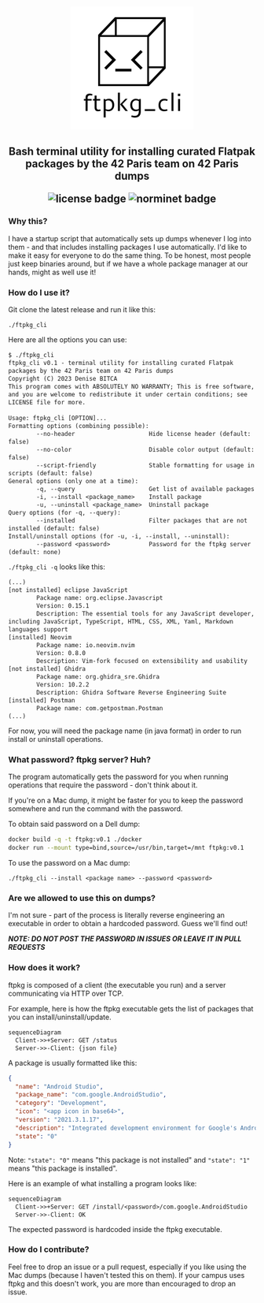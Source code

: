 <p align="center">
  <img alt="ftpkg_cli logo" src="ftpkg_cli.png" width="250">
</p>
<h2 align="center">
  Bash terminal utility for installing curated Flatpak packages by the 42 Paris team on 42 Paris dumps
  <p>
    <img alt="license badge" src="https://img.shields.io/badge/license-GPLv3_or_later-green">
    <img alt="norminet badge" src="https://img.shields.io/badge/norminet-included-blue">
  </p>
</h2>

### Why this?

I have a startup script that automatically sets up dumps whenever I log into them - and that includes installing packages I use automatically. I'd like to make it easy for everyone to do the same thing. To be honest, most people just keep binaries around, but if we have a whole package manager at our hands, might as well use it!

### How do I use it?

Git clone the latest release and run it like this:
```
./ftpkg_cli
```

Here are all the options you can use:

```
$ ./ftpkg_cli
ftpkg_cli v0.1 - terminal utility for installing curated Flatpak packages by the 42 Paris team on 42 Paris dumps
Copyright (C) 2023 Denise BITCA
This program comes with ABSOLUTELY NO WARRANTY; This is free software, and you are welcome to redistribute it under certain conditions; see LICENSE file for more.

Usage: ftpkg_cli [OPTION]...
Formatting options (combining possible):
        --no-header                     Hide license header (default: false)
        --no-color                      Disable color output (default: false)
        --script-friendly               Stable formatting for usage in scripts (default: false)
General options (only one at a time):
        -q, --query                     Get list of available packages
        -i, --install <package_name>    Install package
        -u, --uninstall <package_name>  Uninstall package
Query options (for -q, --query):
        --installed                     Filter packages that are not installed (default: false)
Install/uninstall options (for -u, -i, --install, --uninstall):
        --password <password>           Password for the ftpkg server (default: none)
```

``./ftpkg_cli -q`` looks like this:
```
(...)
[not installed] eclipse JavaScript
        Package name: org.eclipse.Javascript
        Version: 0.15.1
        Description: The essential tools for any JavaScript developer, including JavaScript, TypeScript, HTML, CSS, XML, Yaml, Markdown languages support
[installed] Neovim
        Package name: io.neovim.nvim
        Version: 0.8.0
        Description: Vim-fork focused on extensibility and usability
[not installed] Ghidra
        Package name: org.ghidra_sre.Ghidra
        Version: 10.2.2
        Description: Ghidra Software Reverse Engineering Suite
[installed] Postman
        Package name: com.getpostman.Postman
(...)
```

For now, you will need the package name (in java format) in order to run install or uninstall operations.

### What password? ftpkg server? Huh?

The program automatically gets the password for you when running operations that require the password - don't think about it.

If you're on a Mac dump, it might be faster for you to keep the password somewhere and run the command with the password.

To obtain said password on a Dell dump:
```bash
docker build -q -t ftpkg:v0.1 ./docker
docker run --mount type=bind,source=/usr/bin,target=/mnt ftpkg:v0.1
```

To use the password on a Mac dump:
```
./ftpkg_cli --install <package name> --password <password>
```

### Are we allowed to use this on dumps?

I'm not sure - part of the process is literally reverse engineering an executable in order to obtain a hardcoded password. Guess we'll find out!

**___NOTE: DO NOT POST THE PASSWORD IN ISSUES OR LEAVE IT IN PULL REQUESTS___**

### How does it work?

ftpkg is composed of a client (the executable you run) and a server communicating via HTTP over TCP.

For example, here is how the ftpkg executable gets the list of packages that you can install/uninstall/update.

```mermaid
sequenceDiagram
  Client->>+Server: GET /status
  Server->>-Client: {json file}
```

A package is usually formatted like this:

```json
{
  "name": "Android Studio",
  "package_name": "com.google.AndroidStudio",
  "category": "Development",
  "icon": "<app icon in base64>",
  "version": "2021.3.1.17",
  "description": "Integrated development environment for Google's Android platform",
  "state": "0"
}
```

Note: ``"state": "0"`` means "this package is not installed" and ``"state": "1"`` means "this package is installed".

Here is an example of what installing a program looks like:

```mermaid
sequenceDiagram
  Client->>+Server: GET /install/<password>/com.google.AndroidStudio
  Server->>-Client: OK
```

The expected password is hardcoded inside the ftpkg executable.

### How do I contribute?

Feel free to drop an issue or a pull request, especially if you like using the Mac dumps (because I haven't tested this on them).
If your campus uses ftpkg and this doesn't work, you are more than encouraged to drop an issue.
